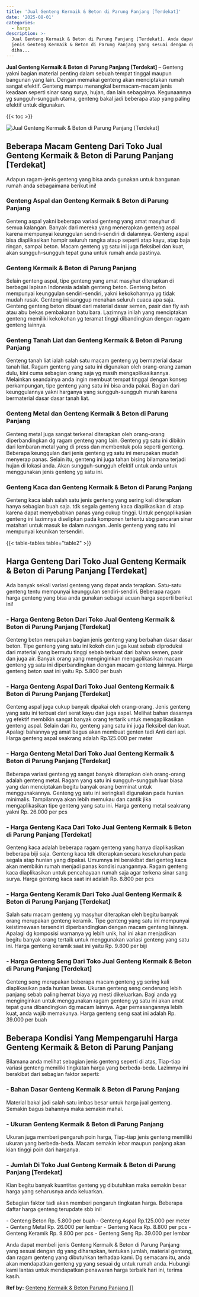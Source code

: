 ```yaml
---
title: 'Jual Genteng Kermaik & Beton di Parung Panjang [Terdekat]'
date: '2025-08-01'
categories:
  - harga
description: >-
  Jual Genteng Kermaik & Beton di Parung Panjang [Terdekat]. Anda dapat membeli
  jenis Genteng Kermaik & Beton di Parung Panjang yang sesuai dengan dg yang
  diha...
---
```


**Jual Genteng Kermaik & Beton di Parung Panjang \[Terdekat\]** – Genteng yakni bagian material penting dalam sebuah tempat tinggal maupun bangunan yang lain. Dengan memakai genteng akan menciptakan rumah sangat efektif. Genteng mampu menangkal bermacam-macam jenis keadaan seperti sinar sang surya, hujan, dan lain sebagainya. Kegunaannya yg sungguh-sungguh utama, genteng bakal jadi beberapa atap yang paling efektif untuk digunakan.

{{< toc >}}

![Jual Genteng Kermaik & Beton di Parung Panjang [Terdekat]](/images/genteng-minimalis-murah20.png)

## Beberapa Macam Genteng Dari Toko Jual Genteng Kermaik & Beton di Parung Panjang \[Terdekat\]

Adapun ragam-jenis genteng yang bisa anda gunakan untuk bangunan rumah anda sebagaimana berikut ini!

### Genteng Aspal dan Genteng Kermaik & Beton di Parung Panjang

Genteng aspal yakni beberapa variasi genteng yang amat masyhur di semua kalangan. Banyak dari mereka yang menerapkan genteng aspal karena mempunyai keunggulan sendiri-sendiri di dalamnya. Genteng aspal bisa diaplikasikan hampir seluruh rangka ataup seperti atap kayu, atap baja ringan, sampai beton. Macam genteng yg satu ini juga fleksibel dan kuat, akan sungguh-sungguh tepat guna untuk rumah anda pastinya.

### Genteng Kermaik & Beton di Parung Panjang

Selain genteng aspal, tipe genteng yang amat masyhur diterapkan di berbagai lapisan Indonesia adalah genteng beton. Genteng beton mempunyai keunggulan sendiri-sendiri, yakni kekokohannya yg tidak mudah rusak. Genteng ini sanggup menahan seluruh cuaca apa saja. Genteng genteng beton dibuat dari material dasar semen, pasir dan fly ash atau abu bekas pembakaran batu bara. Lazimnya inilah yang menciptakan genteng memiliki kekokohan yg teramat tinggi dibandingkan dengan ragam genteng lainnya.

### Genteng Tanah Liat dan Genteng Kermaik & Beton di Parung Panjang

Genteng tanah liat ialah salah satu macam genteng yg bermaterial dasar tanah liat. Ragam genteng yang satu ini digunakan oleh orang-orang zaman dulu, kini cuma sebagian orang saja yg masih mengaplikasikannya. Melainkan seandainya anda ingin membuat tempat tinggal dengan konsep perkampungan, tipe genteng yang satu ini bisa anda pakai. Bagian dari keunggulannya yakni harganya yang sungguh-sungguh murah karena bermaterial dasar dasar tanah liat.

### Genteng Metal dan Genteng Kermaik & Beton di Parung Panjang

Genteng metal juga sangat terkenal diterapkan oleh orang-orang diperbandingkan dg ragam genteng yang lain. Genteng yg satu ini dibikin dari lembaran metal yang di press dan membentuk pola seperti genteng. Beberapa keunggulan dari jenis genteng yg satu ini merupakan mudah menyerap panas. Selain itu, genteng ini juga tahan bising bilamana terjadi hujan di lokasi anda. Akan sungguh-sungguh efektif untuk anda untuk menggunakan jenis genteng yg satu ini.

### Genteng Kaca dan Genteng Kermaik & Beton di Parung Panjang

Genteng kaca ialah salah satu jenis genteng yang sering kali diterapkan hanya sebagian buah saja. tdk segala genteng kaca diaplikasikan di atap karena dapat menyebabkan panas yang cukup tinggi. Untuk pengaplikasian genteng ini lazimnya diselipkan pada komponen tertentu sbg pancaran sinar matahari untuk masuk ke dalam ruangan. Jenis genteng yang satu ini mempunyai keunikan tersendiri.

{{< table-tables table="table2" >}}

## Harga Genteng Dari Toko Jual Genteng Kermaik & Beton di Parung Panjang \[Terdekat\]

Ada banyak sekali variasi genteng yang dapat anda terapkan. Satu-satu genteng tentu mempunyai keunggulan sendiri-sendiri. Beberapa ragam harga genteng yang bisa anda gunakan sebagai acuan harga seperti berikut ini!

### \- Harga Genteng Beton Dari Toko Jual Genteng Kermaik & Beton di Parung Panjang \[Terdekat\]

Genteng beton merupakan bagian jenis genteng yang berbahan dasar dasar beton. Tipe genteng yang satu ini kokoh dan juga kuat sebab diproduksi dari material yang bermutu tinggi sebab terbuat dari bahan semen, pasir dan juga air. Banyak orang yang menginginkan mengaplikasikan macam genteng yg satu ini diperbandingkan dengan macam genteng lainnya. Harga genteng beton saat ini yaitu Rp. 5.800 per buah

### \- Harga Genteng Aspal Dari Toko Jual Genteng Kermaik & Beton di Parung Panjang \[Terdekat\]

Genteng aspal juga cukup banyak dipakai oleh orang-orang. Jenis genteng yang satu ini terbuat dari serat kayu dan juga aspal. Melihat bahan dasarnya yg efektif membikin sangat banyak orang tertarik untuk mengaplikasikan genteng aspal. Selain dari itu, genteng yang satu ini juga fleksibel dan kuat. Apalagi bahannya yg amat bagus akan membuat genten tadi Anti dari api. Harga genteng aspal seakrang adalah Rp.125.000 per meter

### \- Harga Genteng Metal Dari Toko Jual Genteng Kermaik & Beton di Parung Panjang \[Terdekat\]

Beberapa variasi genteng yg sangat banyak diterapkan oleh orang-orang adalah genteng metal. Ragam yang satu ini sungguh-sungguh luar biasa yang dan menciptakan begitu banyak orang berminat untuk menggunakannya. Genteng yg satu ini seringkali digunakan pada hunian minimalis. Tampilannya akan lebih memukau dan cantik jika mengaplikasikan tipe genteng yang satu ini. Harga genteng metal seakrang yakni Rp. 26.000 per pcs

### \- Harga Genteng Kaca Dari Toko Jual Genteng Kermaik & Beton di Parung Panjang \[Terdekat\]

Genteng kaca adalah beberapa ragam genteng yang hanya diaplikasikan beberapa biji saja. Genteng kaca tdk diterapkan secara keseluruhan pada segala atap hunian yang dipakai. Umumnya ini berakibat dari genteg kaca akan membikin rumah menjadi panas kondisi ruangannya. Ragam genteng kaca diaplikasikan untuk pencahayaan rumah saja agar terkena sinar sang surya. Harga genteng kaca saat ini adalah Rp. 8.800 per pcs

### \- Harga Genteng Keramik Dari Toko Jual Genteng Kermaik & Beton di Parung Panjang \[Terdekat\]

Salah satu macam genteng yg masyhur diterapkan oleh begitu banyak orang merupakan genteng keramik. Tipe genteng yang satu ini mempunyai keistimewaan tersendiri diperbandingkan dengan macam genteng lainnya. Apalagi dg komposisi warnanya yg lebih unik, hal ini akan menjadikan begitu banyak orang tertaik untuk menggunakan variasi genteng yang satu ini. Harga genteng keramik saat ini yaitu Rp. 9.800 per biji

### \- Harga Genteng Seng Dari Toko Jual Genteng Kermaik & Beton di Parung Panjang \[Terdekat\]

Genteng seng merupakan beberapa macam genteng yg sering kali diaplikasikan pada hunian lawas. Ukuran genteng seng cenderung lebih panjang sebab paling hemat biaya yg mesti dikeluarkan. Bagi anda yg menginginkan untuk menggunakan ragam genteng yg satu ini akan amat tepat guna dibandingkan dg macam lainnya. Agar pemasangannya lebih kuat, anda wajib memakunya. Harga genteng seng saat ini adalah Rp. 39.000 per buah

## Beberapa Kondisi Yang Mempengaruhi Harga Genteng Kermaik & Beton di Parung Panjang

Bilamana anda melihat sebagian jenis genteng seperti di atas, Tiap-tiap variasi genteng memiliki tingkatan harga yang berbeda-beda. Lazimnya ini berakibat dari sebagian faktor seperti:

### \- Bahan Dasar Genteng Kermaik & Beton di Parung Panjang

Material bakal jadi salah satu imbas besar untuk harga jual genteng. Semakin bagus bahannya maka semakin mahal.

### \- Ukuran Genteng Kermaik & Beton di Parung Panjang

Ukuran juga memberi pengaruh poin harga, Tiap-tiap jenis genteng memiliki ukuran yang berbeda-beda. Macam semakin lebar maupun panjang akan kian tinggi poin dari harganya.

### \- Jumlah Di Toko Jual Genteng Kermaik & Beton di Parung Panjang \[Terdekat\]

Kian begitu banyak kuantitas genteng yg dibutuhkan maka semakin besar harga yang seharusnya anda keluarkan.

Sebagian faktor tadi akan memberi pengaruh tingkatan harga. Beberapa daftar harga genteng terupdate sbb ini!

\- Genteng Beton Rp. 5.800 per buah - Genteng Aspal Rp.125.000 per meter - Genteng Metal Rp. 26.000 per lembar - Genteng Kaca Rp. 8.800 per pcs - Genteng Keramik Rp. 9.800 per pcs - Genteng Seng Rp. 39.000 per lembar

Anda dapat membeli jenis Genteng Kermaik & Beton di Parung Panjang yang sesuai dengan dg yang diharapkan, tentukan jumlah, material genteng, dan ragam genteng yang dibutuhkan terhadap kami. Dg semacam itu, anda akan mendapatkan genteng yg yang sesuai dg untuk rumah anda. Hubungi kami lantas untuk mendapatkan penawaran harga terbaik hari ini, terima kasih.

**Ref by:**  [Genteng Kermaik & Beton  Parung Panjang []](https://id.wikipedia.org/wiki/Genteng)
